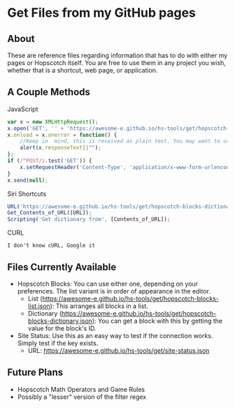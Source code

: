 # Get Files from my GitHub pages

## About
These are reference files regarding information that has to do with either my pages or Hopscotch itself. You are free to use them in any project you wish, whether that is a shortcut, web page, or application.

## A Couple Methods

JavaScript
~~~javascript
var x = new XMLHttpRequest();
x.open('GET', '' + 'https://awesome-e.github.io/hs-tools/get/hopscotch-blocks-list.json', true);
x.onload = x.onerror = function() {
	//Keep in  mind, this is received as plain text. You may want to use JSON.parse() to with the data
	alert(x.responseText||"");
};
if (/^POST/i.test('GET')) {
	x.setRequestHeader('Content-Type', 'application/x-www-form-urlencoded');
}
x.send(null);
~~~

Siri Shortcuts
~~~javascript
URL('https://awesome-e.github.io/hs-tools/get/hopscotch-blocks-dictionary.json');
Get_Contents_of_URL([URL]);
Scripting('Get dictionary from', [Contents_of_URL]);
~~~

CURL
~~~
I don't know cURL, Google it
~~~

## Files Currently Available
- Hopscotch Blocks: You can use either one, depending on your preferences. The list variant is in order of appearance in the editor.
    - List (https://awesome-e.github.io/hs-tools/get/hopscotch-blocks-list.json): This arranges all blocks in a list.
    - Dictionary (https://awesome-e.github.io/hs-tools/get/hopscotch-blocks-dictionary.json): You can get a block with this by getting the value for the block's ID.
- Site Status: Use this as an easy way to test if the connection works. Simply test if the key exists.
    - URL: https://awesome-e.github.io/hs-tools/get/site-status.json

## Future Plans
- Hopscotch Math Operators and Game Rules
- Possibly a "lesser" version of the filter regex
